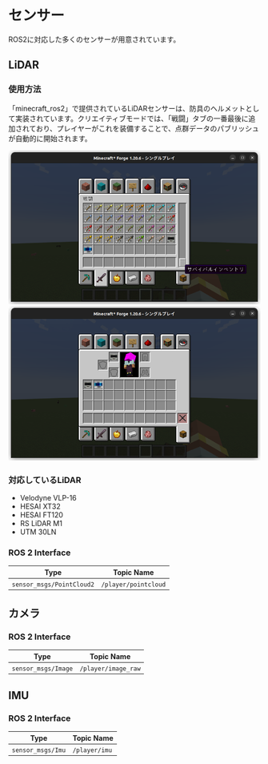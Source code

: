 # センサー

ROS2に対応した多くのセンサーが用意されています。

## LiDAR

### 使用方法

「minecraft\_ros2」で提供されているLiDARセンサーは、防具のヘルメットとして実装されています。クリエイティブモードでは、「戦闘」タブの一番最後に追加されており、プレイヤーがこれを装備することで、点群データのパブリッシュが自動的に開始されます。

![イベントリにLiDARがある](/images/lidar_2.png)
![LiDARを装備](/images/lidar_1.png)

### 対応しているLiDAR
- Velodyne VLP-16
- HESAI XT32
- HESAI FT120
- RS LiDAR M1
- UTM 30LN

### ROS 2 Interface

| Type                      | Topic Name           |
| ------------------------- | -------------------- |
| `sensor_msgs/PointCloud2` | `/player/pointcloud` |

## カメラ

### ROS 2 Interface

| Type                | Topic Name          |
| ------------------- | ------------------- |
| `sensor_msgs/Image` | `/player/image_raw` |

## IMU

### ROS 2 Interface

| Type              | Topic Name    |
| ----------------- | ------------- |
| `sensor_msgs/Imu` | `/player/imu` |
